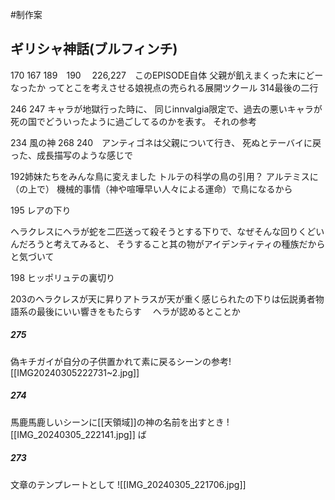 #制作案 
## ギリシャ神話(ブルフィンチ)

170
167
189　190　
226,227　このEPISODE自体
父親が飢えまくった末にどーなったか
ってとこを考えさせる娘視点の売られる展開ツクール
314最後の二行

246 247 キャラが地獄行った時に、
同じinnvalgia限定で、過去の悪いキャラが
死の国でどういったように過ごしてるのかを表す。
それの参考

234 風の神
268
240　アンティゴネは父親について行き、
死ぬとテーバイに戻った、成長描写のような感じで

192姉妹たちをみんな鳥に変えました
トルテの科学の鳥の引用？
アルテミスに（の上で）
機械的事情（神や喧嘩早い人々による運命）で鳥になるから

195 レアの下り

ヘラクレスにヘラが蛇を二匹送って殺そうとする下りで、なぜそんな回りくどいんだろうと考えてみると、
そうすること其の物がアイデンティティの種族だからと気づいて


198 ヒッポリュテの裏切り

203のヘラクレスが天に昇りアトラスが天が重く感じられたの下りは伝説勇者物語系の最後にいい響きをもたらす　
ヘラが認めるとことか

##### 275
偽キチガイが自分の子供置かれて素に戻るシーンの参考![[IMG20240305222731~2.jpg]]
##### 274
馬鹿馬鹿しいシーンに[[天領域]]の神の名前を出すとき
![[IMG_20240305_222141.jpg]]
ば

##### 273
文章のテンプレートとして
![[IMG_20240305_221706.jpg]]